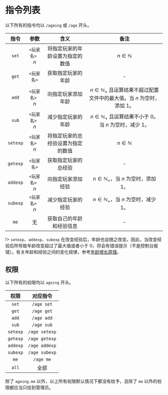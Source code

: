 # 指令列表

以下所有的指令均以 `/ageing` 或 `/age` 开头。

|   指令   |      参数       |                含义                |                                       备注                                       |
| :------: | :-------------: | :--------------------------------: | :------------------------------------------------------------------------------: |
|  `set`   | `<玩家名> ` $n$ |  将指定玩家的年龄设置为指定的数值  |                                 $n\in\mathbb{N}$                                 |
|  `get`   |   `<玩家名>`    |         获取指定玩家的年龄         |                                        -                                         |
|  `add`   | `<玩家名> ` $n$ |         向指定玩家添加年龄         | $n\in\mathbb{N_+}$ 且运算结果不超过配置文件中的最大值。当 $n$ 为空时，添加 $1$。 |
|  `sub`   | `<玩家名> ` $n$ |         减少指定玩家的年龄         |        $n\in\mathbb{N_+}$ 且运算结果不小于 $0$。当 $n$ 为空时，减少 $1$。        |
| `setexp` | `<玩家名> ` $n$ | 将指定玩家的总经验设置为指定的数值 |                                 $n\in\mathbb{N}$                                 |
| `getexp` |   `<玩家名>`    |        获取指定玩家的总经验        |                                        -                                         |
| `addexp` | `<玩家名> ` $n$ |         向指定玩家添加经验         |                  $n\in\mathbb{N_+}$，当 $n$ 为空时，添加 $1$。                   |
| `subexp` | `<玩家名> ` $n$ |         减少指定玩家的经验         |                  $n\in\mathbb{N_+}$，当 $n$ 为空时，减少 $1$。                   |
|   `me`   |       无        |      获取自己的年龄和经验信息      |                                        -                                         |

!> `setexp`、`addexp`、`subexp` 在改变经验后，年龄也会随之改变。因此，当改变经验后所导致年龄改变超过了最大值或者小于 0，将会有错误提示（不是控制台报错）。有关年龄和经验之间的变化规律，参考[年龄增长原理](/ageing/growth.md)。

## 权限

以下所有的权限均以 `ageing` 开头。

|   权限   |   对应指令    |
| :------: | :-----------: |
|  `set`   |  `/age set`   |
|  `get`   |  `/age get`   |
|  `add`   |  `/age add`   |
|  `sub`   |  `/age sub`   |
| `setexp` | `/age setexp` |
| `getexp` | `/age getexp` |
| `addexp` | `/age addexp` |
| `subexp` | `/age subexp` |
|   `me`   |   `/age me`   |
|  `all`   |     全部      |

除了 `ageing.me` 以外，以上所有权限默认情况下都没有给予，且除了 `me` 以外的权限都应当只给到管理员。
